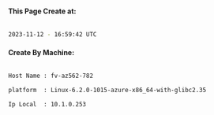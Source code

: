 
   
#### This Page Create at:

```bash

2023-11-12 - 16:59:42 UTC

```

#### Create By Machine:

```bash

Host Name : fv-az562-782

platform  : Linux-6.2.0-1015-azure-x86_64-with-glibc2.35

Ip Local  : 10.1.0.253

```

